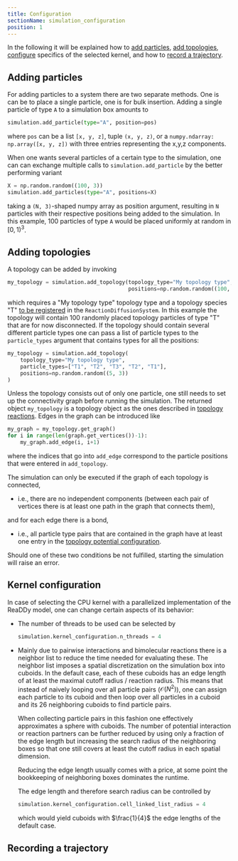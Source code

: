 ```yaml
---
title: Configuration
sectionName: simulation_configuration
position: 1
---
```


In the following it will be explained how to [add particles](#adding-particles), [add topologies](#adding-topologies),
[configure](#kernel-configuration) specifics of the selected kernel, and how to [record a trajectory](#recording-a-trajectory).

## Adding particles

For adding particles to a system there are two separate methods. One is can be to place a single particle, one
is for bulk insertion.
Adding a single particle of type `A` to a simulation box amounts to
```python
simulation.add_particle(type="A", position=pos)
```
where `pos` can be a list `[x, y, z]`, tuple `(x, y, z)`, or a `numpy.ndarray: np.array([x, y, z])` with three entries
representing the x,y,z components.

When one wants several particles of a certain type to the simulation, one can can exchange multiple calls to
`simulation.add_particle` by the better performing variant
```python
X = np.random.random((100, 3))
simulation.add_particles(type="A", positions=X)
```
taking a `(N, 3)`-shaped numpy array as position argument, resulting in `N` particles with their respective positions
being added to the simulation. In this example, 100 particles of type `A` would be placed uniformly at random
in $[0,1)^3$.

## Adding topologies

A topology can be added by invoking
```python
my_topology = simulation.add_topology(topology_type="My topology type", particle_types="T", 
                                      positions=np.random.random((100, 3)))
```
which requires a "My topology type" topology type and a topology species "T" 
[to be registered]({{site.baseurl}}/system.html#topologies) in the `ReactionDiffusionSystem`. In this example the 
topology will contain 100 randomly placed topology particles of type "T" that are for now disconnected.
If the topology should contain several different particle types one can pass a list of particle types to the `particle_types` argument
that contains types for all the positions:
```python
my_topology = simulation.add_topology(
    topology_type="My topology type",
    particle_types=["T1", "T2", "T3", "T2", "T1"],
    positions=np.random.random((5, 3))
)
```

Unless the topology consists out of only one particle, one still needs to set up the connectivity graph before running 
the simulation. The returned object `my_topology` is a topology object as the ones described in 
[topology reactions]({{site.baseurl}}/system.html#the-reaction-function). Edges in the graph can be introduced like
```python
my_graph = my_topology.get_graph()
for i in range(len(graph.get_vertices())-1):
    my_graph.add_edge(i, i+1)
```
where the indices that go into `add_edge` correspond to the particle positions that were entered in `add_topology`.

The simulation can only be executed if the graph of each topology is connected,
- i.e., there are no independent
  components (between each pair of vertices there is at least one path in the graph that connects them), 

and for each edge there is a bond,
- i.e., all particle type pairs that are contained in the graph have at least one entry in the 
  [topology potential configuration]({{site.baseurl}}/system.html#topology_potentials).
  
Should one of these two conditions be not fulfilled, starting the simulation will raise an error.

## Kernel configuration

In case of selecting the CPU kernel with a parallelized implementation of the ReaDDy model, one can change certain
aspects of its behavior:

- The number of threads to be used can be selected by
  ```python
  simulation.kernel_configuration.n_threads = 4
  ```
- Mainly due to pairwise interactions and bimolecular reactions there is a neighbor list to reduce the time needed for 
  evaluating these. The neighbor list imposes a spatial discretization on the simulation box into cuboids. In the
  default case, each of these cuboids has an edge length of at least the maximal cutoff radius / reaction radius.
  This means that instead of naively looping over all particle pairs ($\mathcal{O}(N^2)$), one can assign each particle
  to its cuboid and then loop over all particles in a cuboid and its 26 neighboring cuboids to find particle pairs.
  
  When collecting particle pairs in this fashion one effectively approximates a sphere with cuboids. The number of
  potential interaction or reaction partners can be further reduced by using only a fraction of the edge length but
  increasing the search radius of the neighboring boxes so that one still covers at least the cutoff radius in each
  spatial dimension.
  
  Reducing the edge length usually comes with a price, at some point the bookkeeping of neighboring boxes dominates
  the runtime.
  
  The edge length and therefore search radius can be controlled by
  ```python
  simulation.kernel_configuration.cell_linked_list_radius = 4
  ```
  which would yield cuboids with $\frac{1}{4}$ the edge lengths of the default case.

## Recording a trajectory
